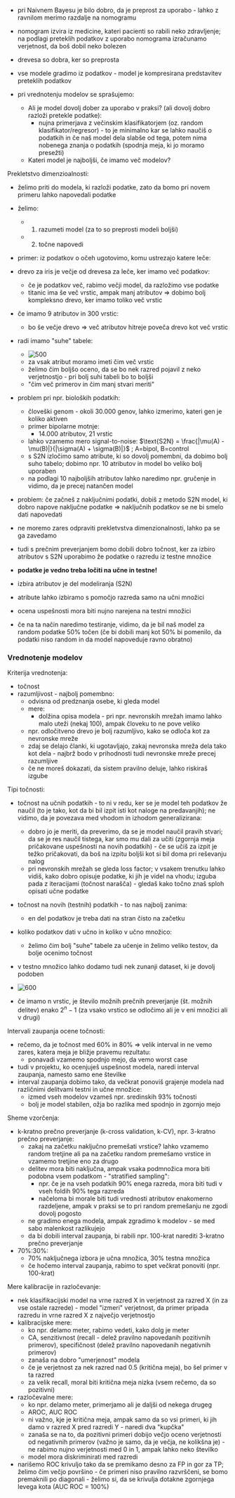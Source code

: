 - pri Naivnem Bayesu je bilo dobro, da je preprost za uporabo - lahko z ravnilom merimo razdalje na nomogramu
- nomogram izvira iz medicine, kateri pacienti so rabili neko zdravljenje; na podlagi preteklih podatkov z uporabo nomograma izračunamo verjetnost, da boš dobil neko bolezen
- drevesa so dobra, ker so preprosta
- vse modele gradimo iz podatkov - model je kompresirana predstavitev preteklih podatkov

- pri vrednotenju modelov se sprašujemo:
	- Ali je model dovolj dober za uporabo v praksi? (ali dovolj dobro razloži pretekle podatke):
		- nujna primerjava z večinskim klasifikatorjem (oz. random klasifikator/regresor) - to je minimalno kar se lahko naučiš o podatkih in če naš model dela slabše od tega, potem nima nobenega znanja o podatkih (spodnja meja, ki jo moramo presežti)
	- Kateri model je najboljši, če imamo več modelov?

Prekletstvo dimenzioalnosti:
- želimo priti do modela, ki razloži podatke, zato da bomo pri novem primeru lahko napovedali podatke
- želimo:
	- 1. razumeti model (za to so preprosti modeli boljši)
	- 2. točne napovedi
- primer: iz podatkov o očeh ugotovimo, komu ustrezajo katere leče:
- drevo za iris je večje od drevesa za leče, ker imamo več podatkov:
	- če je podatkov več, rabimo večji model, da razložimo vse podatke
	- titanic ima še več vrstic, ampak manj atributov => dobimo bolj kompleksno drevo, ker imamo toliko več vrstic
- če imamo 9 atributov in 300 vrstic:
	- bo še večje drevo => več atributov hitreje poveča drevo kot več vrstic
- radi imamo "suhe" tabele:
	- ![500](../../Images3/Pasted%20image%2020250424113130.png)
	- za vsak atribut moramo imeti čim več vrstic
	- želimo čim boljšo oceno, da se bo nek razred pojavil z neko verjetnostjo - pri bolj suhi tabeli bo to boljši
	- "čim več primerov in čim manj stvari meriti"
- problem pri npr. bioloških podatkih:
	- človeški genom - okoli 30.000 genov, lahko izmerimo, kateri gen je koliko aktiven
	- primer bipolarne motnje:
		- 14.000 atributov, 21 vrstic
	- lahko vzamemo mero signal-to-noise: $\text{S2N} = \frac{|\mu(A) - \mu(B)|}{|\sigma(A) + \sigma(B)|}$ ; A=bipol, B=control
	- s S2N izločimo samo atribute, ki so dovolj pomembni, da dobimo bolj suho tabelo; dobimo npr. 10 atributov in model bo veliko bolj uporaben
	- na podlagi 10 najboljših atributov lahko naredimo npr. gručenje in vidimo, da je precej natančen model
- problem: če začneš z naključnimi podatki, dobiš z metodo S2N model, ki dobro napove naključne podatke => naključnih podatkov se ne bi smelo dati napovedati
- ne moremo zares odpraviti prekletvstva dimenzionalnosti, lahko pa se ga zavedamo
- tudi s prečnim preverjanjem bomo dobili dobro točnost, ker za izbiro atributov s S2N uporabimo že podatke o razredu iz testne množice
- **podatke je vedno treba ločiti na učne in testne!**

- izbira atributov je del modeliranja (S2N)
- atribute lahko izbiramo s pomočjo razreda samo na učni množici
- ocena uspešnosti mora biti nujno narejena na testni množici
- če na ta način naredimo testiranje, vidimo, da je bil naš model za random podatke 50% točen (če bi dobili manj kot 50% bi pomenilo, da podatki niso random in da model napoveduje ravno obratno)

### Vrednotenje modelov

Kriterija vrednotenja:
- točnost
- razumljivost - najbolj pomembno:
	- odvisna od predznanja osebe, ki gleda model
	- mere:
		- dolžina opisa modela - pri npr. nevronskih mrežah imamo lahko malo uteži (nekaj 100), ampak človeku to ne pove veliko
	- npr. odločitveno drevo je bolj razumljivo, kako se odloča kot za nevronske mreže
	- zdaj se delajo članki, ki ugotavljajo, zakaj nevronska mreža dela tako kot dela - najbrž bodo v prihodnosti tudi nevronske mreže precej razumljive
	- če ne moreš dokazati, da sistem pravilno deluje, lahko riskiraš izgube

Tipi točnosti:
- točnost na učnih podatkih - to ni v redu, ker se je model teh podatkov že naučil (to je tako, kot da bi bil izpit isti kot naloge na predavanjih); ne vidimo, da je povezava med vhodom in izhodom generalizirana:
	- dobro jo je meriti, da preverimo, da se je model naučil pravih stvari; da se je res naučil tistega, kar smo mu dali za učiti (zgornja meja pričakovane uspešnosti na novih podatkih) - če se učiš za izpit je težko pričakovati, da boš na izpitu boljši kot si bil doma pri reševanju nalog
	- pri nevronskih mrežah se gleda loss factor; v vsakem trenutku lahko vidiš, kako dobro opisuje podatke, ki jih je videl na vhodu; izguba pada z iteracijami (točnost narašča) - gledaš kako točno znaš sploh opisati učne podatke
- točnost na novih (testnih) podatkih - to nas najbolj zanima:
	- en del podatkov je treba dati na stran čisto na začetku

- koliko podatkov dati v učno in koliko v učno množico:
	- želimo čim bolj "suhe" tabele za učenje in želimo veliko testov, da bolje ocenimo točnost

- v testno množico lahko dodamo tudi nek zunanji dataset, ki je dovolj podoben
- ![600](../../Images3/Pasted%20image%2020250424123257.png)

- če imamo n vrstic, je število možnih prečnih preverjanje (št. možnih delitev) enako $2^n - 1$ (za vsako vrstico se odločimo ali je v eni množici ali v drugi)

Intervali zaupanja ocene točnosti:
- rečemo, da je točnost med 60% in 80% => velik interval in ne vemo zares, katera meja je bližje pravemu rezultatu:
	- ponavadi vzamemo spodnjo mejo, da vemo worst case
- tudi v projektu, ko ocenjuješ uspešnost modela, naredi interval zaupanja, namesto samo ene številke
- interval zaupanja dobimo tako, da večkrat ponoviš grajenje modela nad različnimi delitvami testni in učne množice:
	- izmed vseh modelov vzameš npr. sredinskih 93% točnosti
	- bolj je model stabilen, ožja bo razlika med spodnjo in zgornjo mejo

Sheme vzorčenja:
- k-kratno prečno preverjanje (k-cross validation, k-CV), npr. 3-kratno prečno preverjanje:
	- zakaj na začetku naključno premešati vrstice? lahko vzamemo random tretjine ali pa na začetku random premešamo vrstice in vzamemo tretjine eno za drugo
	- delitev mora biti naključna, ampak vsaka podmnožica mora biti podobna vsem podatkom - "stratified sampling":
		- npr. če je na vseh podatkih 90% enega razreda, mora biti tudi v vseh foldih 90% tega razreda
		- načeloma bi morale biti tudi vrednosti atributov enakomerno razdeljene, ampak v praksi se to pri random premešanju ne zgodi dovolj pogosto
	- ne gradimo enega modela, ampak zgradimo k modelov - se med sabo malenkost razlikujejo
	- da bi dobili interval zaupanja, bi rabili npr. 100-krat narediti 3-kratno prečno preverjanje
- 70%:30%:
	- 70% naključnega izbora je učna množica, 30% testna množica
	- če hočemo interval zaupanja, rabimo to spet večkrat ponoviti (npr. 100-krat)

Mere kalibracije in razločevanje:
- nek klasifikacijski model na vrne razred X in verjetnost za razred X (in za vse ostale razrede) - model "izmeri" verjetnost, da primer pripada razredu in vrne razred X z največjo verjetnostjo
- kalibracijske mere:
	- ko npr. delamo meter, rabimo vedeti, kako dolg je meter
	- CA, senzitivnost (recall - delež pravilno napovedanih pozitivnih primerov), specifičnost (delež pravilno napovedanih negativnih primerov)
	- zanaša na dobro "umerjenost" modela
	- če je verjetnost za nek razred nad 0.5 (kritična meja), bo šel primer v ta razred
	- za velik recall, moral biti kritična meja nizka (vsem rečemo, da so pozitivni)
- razločevalne mere:
	- ko npr. delamo meter, primerjamo ali je daljši od nekega drugeg
	- AROC, AUC ROC
	- ni važno, kje je kritična meja, ampak samo da so vsi primeri, ki jih damo v razred X pred razredi Y - naredi dva "kupčka"
	- zanaša se na to, da pozitivni primeri dobijo večjo oceno verjetnosti od negativnih primerov (važno je samo, da je večja, ne kolikšna je) - ne rabimo nujno verjetnosti med 0 in 1, ampak lahko neko številko
	- model mora diskriminirati med razredi
- narišemo ROC krivuljo tako da se premikamo desno za FP in gor za TP; želimo čim večjo površino - če primeri niso pravilno razvrščeni, se bomo premaknili po diagonali - želimo si, da se krivulja dotakne zgornjega levega kota (AUC ROC = 100%)